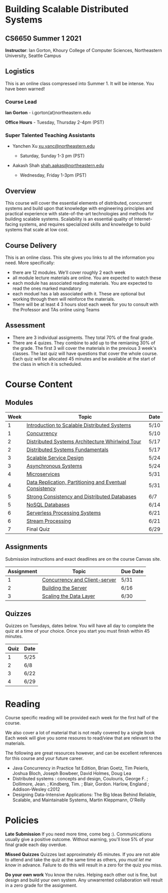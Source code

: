 # Building Scalable Distributed Systems

## CS6650 Summer 1 2021
**Instructor**: Ian Gorton, Khoury College of Computer Sciences, Northeastern University, Seattle Campus

## Logistics
This is an online class compressed into Summer 1. It will be intense. You have been warned!

### Course Lead
**Ian Gorton** - i.gorton(at)northeastern.edu

**Office Hours** - Tuesday, Thursday 2-4pm (PST)

### Super Talented Teaching Assistants


- Yanchen Xu <xu.yanc@northeastern.edu>
  - Saturday, Sunday 1-3 pm (PST)

- Aakash Shah <shah.aakas@northeastern.edu>
  - Wednesday, Friday 1-3pm (PST)


## Overview
This course will cover the essential elements of distributed, concurrent systems and build upon that
knowledge with engineering principles and practical experience with state-of-the-art technologies and
methods for building scalable systems. Scalability is an essential quality of Internet-facing systems, and
requires specialized skills and knowledge to build systems that scale at low cost. 

## Course Delivery
This is an online class. This site gives you links to all the information you need. More specifically:
* there are 12 modules. We'll cover roughly 2 each week
* all module lecture materials are online. You are expected to watch these 
* each module has associated reading materials. You are expected to read the ones marked mandatory
* each moduel has a lab associated with it. These are optional but working through them will reinforce the materials.
* There will be at least 4 3 hours slost each week for you to consult with the Professor and TAs online using Teams

## Assessment
* There are 3 individual assigments. They total 70% of the final grade.
* There are 4 quizes.  They combine to add up to the remianing 30% of the grade. The first 3 will cover the materials in the previous 3 week's classes. The last quiz will have questions that cover the whole course. Each quiz will be allocated 45 minutes and be available at the start of the class in which it is scheduled.

# Course Content

## Modules

Week | Topic | Date
---- | ----- | ----
1  | [Introduction to Scalable Distributed Systems](https://gortonator.github.io/bsds-6650/Week-1) | 5/10
1  | [Concurrency](http://gortonator.github.io/bsds-6650/Week-2) | 5/10
2  | [Distributed Systems Architecture Whirlwind Tour](http://gortonator.github.io/bsds-6650/Week-3) | 5/17
2  | [Distributed Systems Fundamentals](http://gortonator.github.io/bsds-6650/Week-4) | 5/17
3  | [Scalable Service Design](http://gortonator.github.io/bsds-6650/Week-5) | 5/24
3  | [Asynchronous Systems](http://gortonator.github.io/bsds-6650/Week-6) | 5/24
4  | [Microservices](http://gortonator.github.io/bsds-6650/Week-7) | 5/31
4  | [Data Replication, Partitioning and Eventual Consistency](http://gortonator.github.io/bsds-6650/Week-8) | 5/31
5 | [Strong Consistency and Distributed Databases](http://gortonator.github.io/bsds-6650/Week-9) | 6/7
5 | [NoSQL Databases](http://gortonator.github.io/bsds-6650/Week-10) | 6/14
6 | [Serverless Processing Systems](http://gortonator.github.io/bsds-6650/Week-11) | 6/21
6 | [Stream Processing](http://gortonator.github.io/bsds-6650/Week-12) | 6/21
7 | Final Quiz  | 6/29

## Assignments
Submission instructions and exact deadlines are on the course Canvas site. 

Assignment | Topic | Due Date
---------- | ----- | --------
1 | [Concurrency and Client-server](https://gortonator.github.io/bsds-6650/assignments-2021/Assignment-1) | 5/31
2 | [Building the Server](https://gortonator.github.io/bsds-6650/assignments-2021/Assignment-2) | 6/16
3 | [Scaling the Data Layer](https://gortonator.github.io/bsds-6650/assignments-2021/Assignment-4) | 6/30

## Quizzes
Quizzes on Tuesdays, dates below. You will have all day to complete the quiz at a time of your choice. Once you start you must finish within 45 minutes. 

Quiz | Date
---- | ----
1 | 5/25
2 | 6/8
3 | 6/22
4 | 6/29

# Reading
Course specific reading will be provided each week for the first half of the course. 

We also cover a lot of material that is not really covered by a single book Each week will give you some resoures to read/view that are relevant to the materials. 

The following are great resources however, and can be excellent references for this course and your future career.

* Java Concurrency in Practice 1st Edition, Brian Goetz, Tim Peierls, Joshua Bloch, Joseph Bowbeer, David Holmes, Doug Lea
* Distributed systems : concepts and design, Coulouris, George F. ; Dollimore, Jean. ; Kindberg, Tim. ; Blair, Gordon. Harlow, England ; Addison-Wesley c2012
* Designing Data-Intensive Applications: The Big Ideas Behind Reliable, Scalable, and Maintainable Systems, Martin Kleppmann, O'Reilly

# Policies

**Late Submission**
If you need more time, come beg :). Communications usually give a positive outcome.
Without warning, you'll lose 5% of your final grade each day overdue. 

**Missed Quizzes**
Quizzes last approximately 45 minutes. If you are not able to attend and take the quiz at the same time as others, _you must let me know_ in advance. Failure to do this will result in a zero for the quiz you miss. 

**Do your own work**
You know the rules. Helping each other out is fine, but design and build your own system. Any unwarrented collaboration will result in a zero grade for the assignment. 


